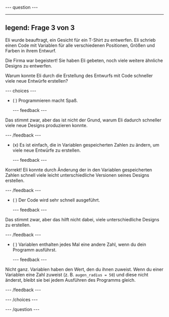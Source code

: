 
--- question ---

---
legend: Frage 3 von 3
---

Eli wurde beauftragt, ein Gesicht für ein T-Shirt zu entwerfen. Eli schrieb einen Code mit Variablen für alle verschiedenen Positionen, Größen und Farben in ihrem Entwurf.

Die Firma war begeistert! Sie haben Eli gebeten, noch viele weitere ähnliche Designs zu entwerfen.

Warum konnte Eli durch die Erstellung des Entwurfs mit Code schneller viele neue Entwürfe erstellen?

--- choices ---

- ( ) Programmieren macht Spaß.

  --- feedback ---

Das stimmt zwar, aber das ist nicht der Grund, warum Eli dadurch schneller viele neue Designs produzieren konnte.

  --- /feedback ---

- (x) Es ist einfach, die in Variablen gespeicherten Zahlen zu ändern, um viele neue Entwürfe zu erstellen.

  --- feedback ---

Korrekt! Eli konnte durch Änderung der in den Variablen gespeicherten Zahlen schnell viele leicht unterschiedliche Versionen seines Designs erstellen.

  --- /feedback ---

- ( ) Der Code wird sehr schnell ausgeführt.

  --- feedback ---

Das stimmt zwar, aber das hilft nicht dabei, viele unterschiedliche Designs zu erstellen.

  --- /feedback ---

- ( ) Variablen enthalten jedes Mal eine andere Zahl, wenn du dein Programm ausführst.

  --- feedback ---

Nicht ganz. Variablen haben den Wert, den du ihnen zuweist. Wenn du einer Variablen eine Zahl zuweist (z. B. `augen_radius = 50`) und diese nicht änderst, bleibt sie bei jedem Ausführen des Programms gleich.

  --- /feedback ---

--- /choices ---

--- /question ---
